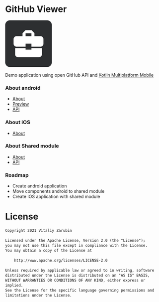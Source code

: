 GitHub Viewer
===================

![picture](data/preview.png)

Demo application using open GitHub API and [Kotlin Multiplatform Mobile](https://kotlinlang.org/docs/mobile/home.html)

### About android

* [About](https://keygenqt.github.io/kmm-GitHubViewer/android/)
* [Preview](https://keygenqt.github.io/kmm-GitHubViewer/android-preview/)
* [API](https://keygenqt.github.io/kmm-GitHubViewer/api/androidApp/index.html)

### About iOS

* [About](https://keygenqt.github.io/kmm-GitHubViewer/ios/)

### About Shared module

* [About](https://keygenqt.github.io/kmm-GitHubViewer/shared/)
* [API](https://keygenqt.github.io/kmm-GitHubViewer/api/shared/index.html)

### Roadmap

* Create android application
* Move components android to shared module
* Create IOS application with shared module

# License

```
Copyright 2021 Vitaliy Zarubin

Licensed under the Apache License, Version 2.0 (the "License");
you may not use this file except in compliance with the License.
You may obtain a copy of the License at

    http://www.apache.org/licenses/LICENSE-2.0

Unless required by applicable law or agreed to in writing, software
distributed under the License is distributed on an "AS IS" BASIS,
WITHOUT WARRANTIES OR CONDITIONS OF ANY KIND, either express or implied.
See the License for the specific language governing permissions and
limitations under the License.
```